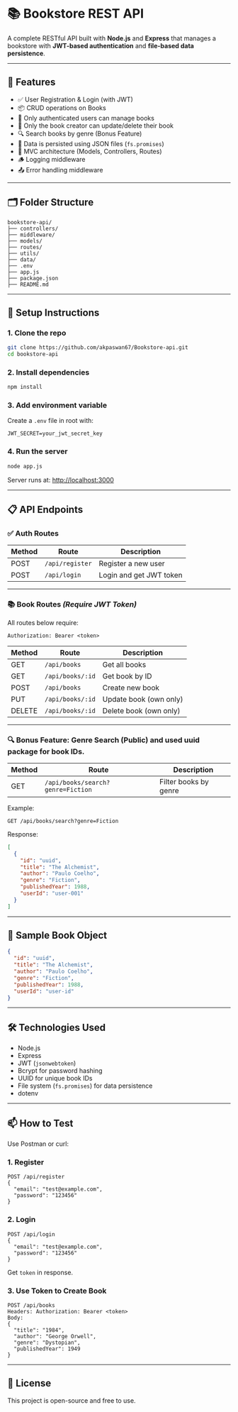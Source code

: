 
# 📚 Bookstore REST API

A complete RESTful API built with **Node.js** and **Express** that manages a bookstore with **JWT-based authentication** and **file-based data persistence**.

---

## 🚀 Features

- ✅ User Registration & Login (with JWT)
- 📦 CRUD operations on Books
- 🔐 Only authenticated users can manage books
- 🧠 Only the book creator can update/delete their book
- 🔍 Search books by genre (Bonus Feature)
- 📁 Data is persisted using JSON files (`fs.promises`)
- 🧪 MVC architecture (Models, Controllers, Routes)
- 🪵 Logging middleware
- 📤 Error handling middleware

---

## 🗂️ Folder Structure

```
bookstore-api/
├── controllers/
├── middleware/
├── models/
├── routes/
├── utils/
├── data/
├── .env
├── app.js
├── package.json
├── README.md
```

---

## 🔧 Setup Instructions

### 1. Clone the repo

```bash
git clone https://github.com/akpaswan67/Bookstore-api.git
cd bookstore-api
```

### 2. Install dependencies

```bash
npm install
```

### 3. Add environment variable

Create a `.env` file in root with:

```
JWT_SECRET=your_jwt_secret_key
```

### 4. Run the server

```bash
node app.js
```

Server runs at: [http://localhost:3000](http://localhost:3000)

---

## 📋 API Endpoints

### ✅ Auth Routes

| Method | Route        | Description               |
|--------|--------------|---------------------------|
| POST   | `/api/register` | Register a new user        |
| POST   | `/api/login`    | Login and get JWT token    |

---

### 📚 Book Routes *(Require JWT Token)*

All routes below require:
```
Authorization: Bearer <token>
```

| Method | Route            | Description             |
|--------|------------------|-------------------------|
| GET    | `/api/books`     | Get all books           |
| GET    | `/api/books/:id` | Get book by ID          |
| POST   | `/api/books`     | Create new book         |
| PUT    | `/api/books/:id` | Update book (own only)  |
| DELETE | `/api/books/:id` | Delete book (own only)  |

---

### 🔍 Bonus Feature: Genre Search (Public) and used uuid package for book IDs. 

| Method | Route                  | Description                |
|--------|------------------------|----------------------------|
| GET    | `/api/books/search?genre=Fiction` | Filter books by genre |

Example:

```http
GET /api/books/search?genre=Fiction
```

Response:

```json
[
  {
    "id": "uuid",
    "title": "The Alchemist",
    "author": "Paulo Coelho",
    "genre": "Fiction",
    "publishedYear": 1988,
    "userId": "user-001"
  }
]
```

---

## 🧪 Sample Book Object

```json
{
  "id": "uuid",
  "title": "The Alchemist",
  "author": "Paulo Coelho",
  "genre": "Fiction",
  "publishedYear": 1988,
  "userId": "user-id"
}
```

---

## 🛠️ Technologies Used

- Node.js
- Express
- JWT (`jsonwebtoken`)
- Bcrypt for password hashing
- UUID for unique book IDs
- File system (`fs.promises`) for data persistence
- dotenv

---

## 📫 How to Test

Use Postman or curl:

### 1. Register

```
POST /api/register
{
  "email": "test@example.com",
  "password": "123456"
}
```

### 2. Login

```
POST /api/login
{
  "email": "test@example.com",
  "password": "123456"
}
```

Get `token` in response.

### 3. Use Token to Create Book

```
POST /api/books
Headers: Authorization: Bearer <token>
Body:
{
  "title": "1984",
  "author": "George Orwell",
  "genre": "Dystopian",
  "publishedYear": 1949
}
```

---

## 📘 License

This project is open-source and free to use.
